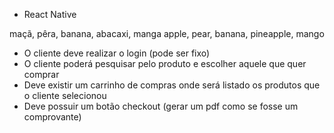 - React Native

maçã, pêra, banana, abacaxi, manga
apple, pear, banana, pineapple, mango

* O cliente deve realizar o login (pode ser fixo)
* O cliente poderá pesquisar pelo produto e escolher aquele que quer comprar
* Deve existir um carrinho de compras onde será listado os produtos que o cliente selecionou
* Deve possuir um botão checkout (gerar um pdf como se fosse um comprovante)

